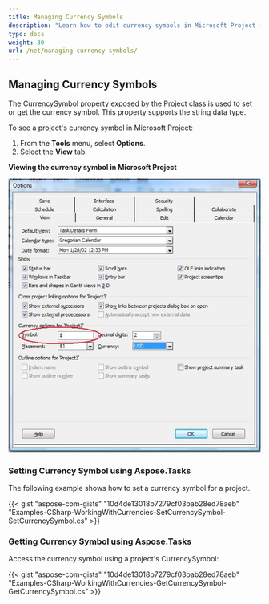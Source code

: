 ```yaml
---
title: Managing Currency Symbols
description: "Learn how to edit currency symbols in Microsoft Project (MPP/XML) files using Aspose.Tasks for .NET."
type: docs
weight: 30
url: /net/managing-currency-symbols/
---
```


## **Managing Currency Symbols**
The CurrencySymbol property exposed by the [Project](https://apireference.aspose.com/tasks/net/aspose.tasks/project/) class is used to set or get the currency symbol. This property supports the string data type.

To see a project's currency symbol in Microsoft Project:

1. From the **Tools** menu, select **Options**.
2. Select the **View** tab.

**Viewing the currency symbol in Microsoft Project**

![modify currency symbol in Microsoft Project](managing-currency-symbols_1.png)

### **Setting Currency Symbol using Aspose.Tasks**
The following example shows how to set a currency symbol for a project.

{{< gist "aspose-com-gists" "10d4de13018b7279cf03bab28ed78aeb" "Examples-CSharp-WorkingWithCurrencies-SetCurrencySymbol-SetCurrencySymbol.cs" >}}

### **Getting Currency Symbol using Aspose.Tasks**
Access the currency symbol using a project's CurrencySymbol:

{{< gist "aspose-com-gists" "10d4de13018b7279cf03bab28ed78aeb" "Examples-CSharp-WorkingWithCurrencies-GetCurrencySymbol-GetCurrencySymbol.cs" >}}
